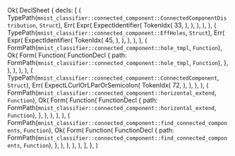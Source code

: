 Ok(
    DeclSheet {
        decls: [
            (
                TypePath(`mnist_classifier::connected_component::ConnectedComponentDistribution`, `Struct`),
                Err(
                    Expr(
                        ExpectIdentifier(
                            TokenIdx(
                                33,
                            ),
                        ),
                    ),
                ),
            ),
            (
                TypePath(`mnist_classifier::connected_component::EffHoles`, `Struct`),
                Err(
                    Expr(
                        ExpectIdentifier(
                            TokenIdx(
                                45,
                            ),
                        ),
                    ),
                ),
            ),
            (
                FormPath(`mnist_classifier::connected_component::hole_tmpl`, `Function`),
                Ok(
                    Form(
                        Function(
                            FunctionDecl {
                                path: FormPath(`mnist_classifier::connected_component::hole_tmpl`, `Function`),
                            },
                        ),
                    ),
                ),
            ),
            (
                TypePath(`mnist_classifier::connected_component::ConnectedComponent`, `Struct`),
                Err(
                    ExpectLCurlOrLParOrSemicolon(
                        TokenIdx(
                            72,
                        ),
                    ),
                ),
            ),
            (
                FormPath(`mnist_classifier::connected_component::horizontal_extend`, `Function`),
                Ok(
                    Form(
                        Function(
                            FunctionDecl {
                                path: FormPath(`mnist_classifier::connected_component::horizontal_extend`, `Function`),
                            },
                        ),
                    ),
                ),
            ),
            (
                FormPath(`mnist_classifier::connected_component::find_connected_components`, `Function`),
                Ok(
                    Form(
                        Function(
                            FunctionDecl {
                                path: FormPath(`mnist_classifier::connected_component::find_connected_components`, `Function`),
                            },
                        ),
                    ),
                ),
            ),
        ],
    },
)